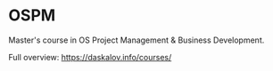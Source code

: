 # OSPM
Master's course in OS Project Management &amp; Business Development.

Full overview: https://daskalov.info/courses/
